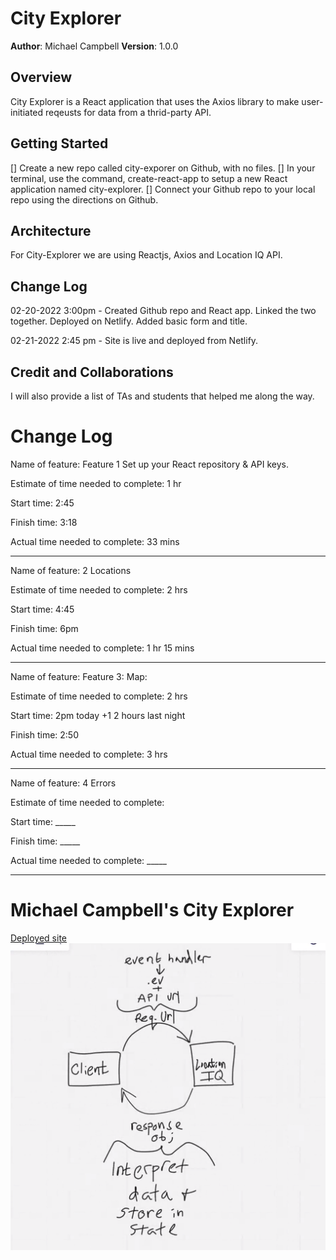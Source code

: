 
# City Explorer

**Author**: Michael Campbell
**Version**: 1.0.0 

## Overview
City Explorer is a React application that uses the Axios library to make user-initiated reqeusts for data from a thrid-party API.

## Getting Started
[] Create a new repo called city-exporer on Github, with no files.
[] In your terminal, use the command, create-react-app to setup a new React application named city-explorer.
[] Connect your Github repo to your local repo using the directions on Github. 

## Architecture
For City-Explorer we are using Reactjs, Axios and Location IQ API.

## Change Log
<!-- Use this area to document the iterative changes made to your application as each feature is successfully implemented. Use time stamps. Here's an example:

01-01-2001 4:59pm - Application now has a fully-functional express server, with a GET route for the location resource. -->

02-20-2022 3:00pm - Created Github repo and React app. Linked the two together. Deployed on Netlify. Added basic form and title. 

02-21-2022 2:45 pm - Site is live and deployed from Netlify.

## Credit and Collaborations
I will also provide a list of TAs and students that helped me along the way.

# Change Log

Name of feature: Feature 1 Set up your React repository & API keys.

Estimate of time needed to complete: 1 hr

Start time: 2:45

Finish time: 3:18

Actual time needed to complete: 33  mins

---

Name of feature: 2 Locations

Estimate of time needed to complete: 2 hrs

Start time: 4:45

Finish time: 6pm

Actual time needed to complete: 1 hr 15 mins

---

Name of feature: Feature 3: Map: 

Estimate of time needed to complete: 2 hrs

Start time: 2pm today +1 2 hours last night

Finish time: 2:50

Actual time needed to complete: 3 hrs

---
Name of feature: 4 Errors

Estimate of time needed to complete: 

Start time: _____

Finish time: _____

Actual time needed to complete: _____

---




# Michael Campbell's City Explorer

[Deployed site](https://tender-ardinghelli-28ec75.netlify.app)
![WRRC MODEL](WRRC.png)
